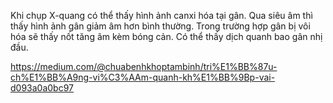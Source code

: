 Khi chụp X-quang có thể thấy hình ảnh canxi hóa tại gân. Qua siêu âm thì thấy hình ảnh gân giảm âm hơn bình thường. Trong trường hợp gân bị vôi hóa sẽ thấy nốt tăng âm kèm bóng cản. Có thể thấy dịch quanh bao gân nhị đầu.



https://medium.com/@chuabenhkhoptambinh/tri%E1%BB%87u-ch%E1%BB%A9ng-vi%C3%AAm-quanh-kh%E1%BB%9Bp-vai-d093a0a0bc97
